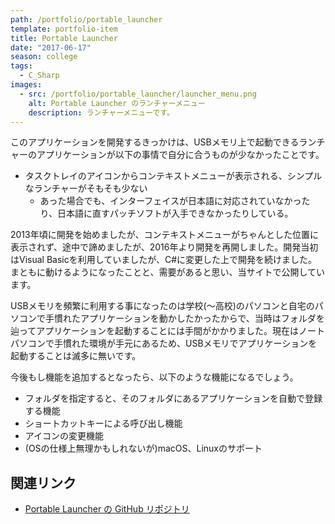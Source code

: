 ```yaml
---
path: /portfolio/portable_launcher
template: portfolio-item
title: Portable Launcher
date: "2017-06-17"
season: college
tags:
  - C_Sharp
images:
  - src: /portfolio/portable_launcher/launcher_menu.png
    alt: Portable Launcher のランチャーメニュー
    description: ランチャーメニューです。
---
```


このアプリケーションを開発するきっかけは、USBメモリ上で起動できるランチャーのアプリケーションが以下の事情で自分に合うものが少なかったことです。

- タスクトレイのアイコンからコンテキストメニューが表示される、シンプルなランチャーがそもそも少ない
    - あった場合でも、インターフェイスが日本語に対応されていなかったり、日本語に直すパッチソフトが入手できなかったりしている。

2013年頃に開発を始めましたが、コンテキストメニューがちゃんとした位置に表示されず、途中で諦めましたが、2016年より開発を再開しました。開発当初はVisual Basicを利用していましたが、C#に変更した上で開発を続けました。まともに動けるようになったことと、需要があると思い、当サイトで公開しています。

USBメモリを頻繁に利用する事になったのは学校(～高校)のパソコンと自宅のパソコンで手慣れたアプリケーションを動かしたかったからで、当時はフォルダを辿ってアプリケーションを起動することには手間がかかりました。現在はノートパソコンで手慣れた環境が手元にあるため、USBメモリでアプリケーションを起動することは滅多に無いです。

今後もし機能を追加するとなったら、以下のような機能になるでしょう。

- フォルダを指定すると、そのフォルダにあるアプリケーションを自動で登録する機能
- ショートカットキーによる呼び出し機能
- アイコンの変更機能
- (OSの仕様上無理かもしれないが)macOS、Linuxのサポート

## 関連リンク
- [Portable Launcher の GitHub リポジトリ](https://github.com/aokashi/PortableLauncher)
